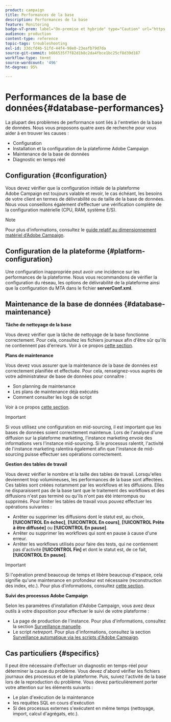```yaml
---
product: campaign
title: Performances de la base
description: Performances de la base
feature: Monitoring
badge-v7-prem: label="On-premise et hybride" type="Caution" url="https://experienceleague.adobe.com/docs/campaign-classic/using/installing-campaign-classic/architecture-and-hosting-models/hosting-models-lp/hosting-models.html?lang=fr" tooltip="S’applique uniquement aux déploiements on-premise et hybrides"
audience: production
content-type: reference
topic-tags: troubleshooting
exl-id: 33dcfd4b-51fd-44f4-98e0-23eafb79d7da
source-git-commit: b666535f7f82d1b8c2da4fbce1bc25cf8d39d187
workflow-type: tm+mt
source-wordcount: '496'
ht-degree: 95%

---
```


# Performances de la base de données{#database-performances}



La plupart des problèmes de performance sont liés à l&#39;entretien de la base de données. Nous vous proposons quatre axes de recherche pour vous aider à en trouver les causes :

* Configuration 
* Installation et la configuration de la plateforme Adobe Campaign
* Maintenance de la base de données
* Diagnostic en temps réel

## Configuration  {#configuration}

Vous devez vérifier que la configuration initiale de la plateforme Adobe Campaign est toujours valable et revoir, le cas échéant, les besoins de votre client en termes de délivrabilité ou de taille de la base de données. Nous vous conseillons également d’effectuer une vérification complète de la configuration matérielle (CPU, RAM, système E/S).

>[!NOTE]
>
>Pour plus d’informations, consultez le [guide relatif au dimensionnement matériel d’Adobe Campaign](https://helpx.adobe.com/fr/campaign/kb/hardware-sizing-guide.html).

## Configuration de la plateforme {#platform-configuration}

Une configuration inappropriée peut avoir une incidence sur les performances de la plateforme. Nous vous recommandons de vérifier la configuration du réseau, les options de délivrabilité de la plateforme ainsi que la configuration du MTA dans le fichier **serverConf.xml**.

## Maintenance de la base de données {#database-maintenance}

**Tâche de nettoyage de la base**

Vous devez vérifier que la tâche de nettoyage de la base fonctionne correctement. Pour cela, consultez les fichiers journaux afin d&#39;être sûr qu&#39;ils ne contiennent pas d&#39;erreurs. Voir à ce propos [cette section](../../production/using/database-cleanup-workflow.md).

**Plans de maintenance**

Vous devez vous assurer que la maintenance de la base de données est correctement planifiée et effectuée. Pour cela, renseignez-vous auprès de votre administrateur de base de données pour connaître :

* Son planning de maintenance
* Les plans de maintenance déjà exécutés
* Comment consulter les logs de script

Voir à ce propos [cette section](../../production/using/recommendations.md).

>[!IMPORTANT]
>
>Si vous utilisez une configuration en mid-sourcing, il est important que les bases de données soient correctement maintenue. Lors de l&#39;analyse d&#39;une diffusion sur la plateforme marketing, l&#39;instance marketing envoie des informations vers l&#39;instance mid-sourcing. Si le processus ralentit, l&#39;activité de l&#39;instance marketing ralentira également afin que l&#39;instance de mid-sourcing puisse effectuer ses opérations correctement.

**Gestion des tables de travail**

Vous devez vérifier le nombre et la taille des tables de travail. Lorsqu&#39;elles deviennent trop volumineuses, les performances de la base sont affectées. Ces tables sont créées notamment par les workflows et les diffusions. Elles ne disparaissent pas de la base tant que le traitement des workflows et des diffusions n&#39;est pas terminé ou qu&#39;ils n&#39;ont pas été interrompus ou supprimés. Pour limiter les tables de travail vous pouvez effectuer les opérations suivantes :

* Arrêter ou supprimer les diffusions dont le statut est, au choix, **[!UICONTROL En échec]**, **[!UICONTROL En cours]**, **[!UICONTROL Prête à être diffusée]** ou **[!UICONTROL En pause]**.
* Arrêter ou supprimer les workflows qui sont en pause à cause d&#39;une erreur.
* Arrêter les workflows utilisés pour faire des tests, qui ne contiennent pas d&#39;activité **[!UICONTROL Fin]** et dont le statut est, de ce fait, **[!UICONTROL En pause]**.

>[!IMPORTANT]
>
>Si l&#39;opération prend beaucoup de temps et libère beaucoup d&#39;espace, cela signifie qu&#39;une maintenance en profondeur est nécessaire (reconstruction des index, etc.). Pour plus d’informations, consultez [cette section](../../production/using/recommendations.md).

**Suivi des processus Adobe Campaign**

Selon les paramètres d&#39;installation d&#39;Adobe Campaign, vous avez deux outils à votre disposition pour effectuer le suivi de votre plateforme :

* La page de production de l&#39;instance. Pour plus d&#39;informations, consultez la section [Surveillance manuelle](../../production/using/monitoring-processes.md#manual-monitoring).
* Le script *netreport*. Pour plus d&#39;informations, consultez la section [Surveillance automatique via les scripts d&#39;Adobe Campaign](../../production/using/monitoring-processes.md#automatic-monitoring-via-adobe-campaign-scripts).

## Cas particuliers {#specifics}

Il peut être nécessaire d&#39;effectuer un diagnostic en temps-réel pour déterminer la cause du problème. Vous devez d&#39;abord vérifier les fichiers journaux des processus et de la plateforme. Puis, suivez l&#39;activité de la base lors de la reproduction du problème. Vous devez particulièrement porter votre attention sur les éléments suivants :

* Le plan d&#39;exécution de la maintenance
* les requêtes SQL en cours d&#39;exécution
* Si des processus externes s&#39;exécutent en même temps (nettoyage, import, calcul d&#39;agrégats, etc.).
